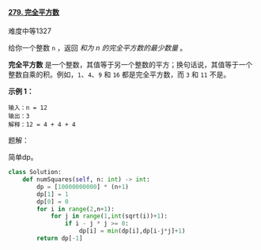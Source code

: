 #### [279. 完全平方数](https://leetcode-cn.com/problems/perfect-squares/)

难度中等1327

给你一个整数 `n` ，返回 *和为 n 的完全平方数的最少数量* 。

**完全平方数** 是一个整数，其值等于另一个整数的平方；换句话说，其值等于一个整数自乘的积。例如，`1`、`4`、`9` 和 `16` 都是完全平方数，而 `3` 和 `11` 不是。

 

**示例 1：**

```
输入：n = 12
输出：3 
解释：12 = 4 + 4 + 4
```



题解：

简单dp。

```python
class Solution:
    def numSquares(self, n: int) -> int:
        dp = [10000000000] * (n+1)
        dp[1] = 1
        dp[0] = 0
        for i in range(2,n+1):
            for j in range(1,int(sqrt(i))+1):
                if i - j * j >= 0:
                    dp[i] = min(dp[i],dp[i-j*j]+1) 
        return dp[-1]
```


